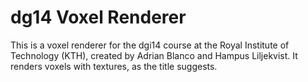 # dg14 Voxel Renderer

This is a voxel renderer for the dgi14 course at the Royal Institute
of Technology (KTH), created by Adrian Blanco and Hampus Liljekvist.
It renders voxels with textures, as the title suggests.
